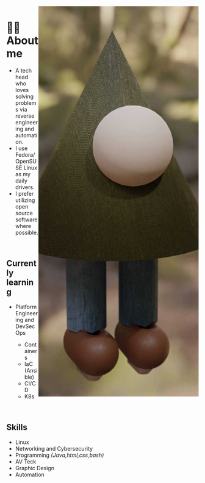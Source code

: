<img src="john-whately.jpg" align="right" />

<body>
  <h1>👨‍💻 About me</h1>
  <ul>
    <li>
      A tech head who loves solving problems via reverse
      engineering and automation.
    </li>
    <li>I use Fedora/OpenSUSE Linux as my daily drivers.</li>
    <li>I prefer utilizing open source software where possible.</li>
  </ul>
  <br />
  <h2>Currently learning</h2>
  <ul>
    <li>Platform Engineering and DevSecOps</li>
    <ul>
      <li>Containers</li>
      <li>IaC (Ansible)</li>
      <li>CI/CD</li>
      <li>K8s</li>
    </ul>
  </ul>
  <br />
  <h2>Skills</h2>
  <ul>
    <li>Linux</li>
    <li>Networking and Cybersecurity</li>
    <li>Programming <i>(Java,html,css,bash)</i></li>
    <li>AV Teck</li>
    <li>Graphic Design</li>
    <li>Automation</li>
  </ul>
</body>
